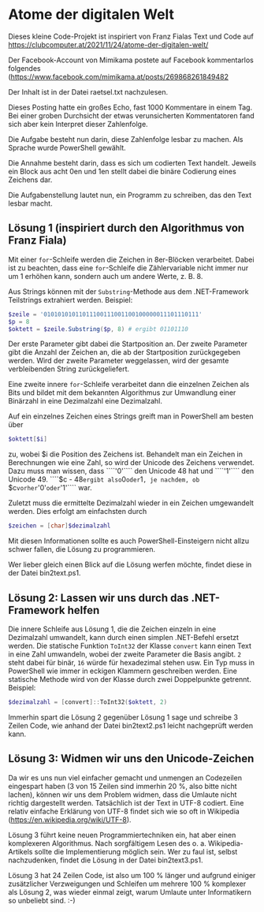 # Atome der digitalen Welt

Dieses kleine Code-Projekt ist inspiriert von Franz Fialas Text und Code auf https://clubcomputer.at/2021/11/24/atome-der-digitalen-welt/

Der Facebook-Account von Mimikama postete auf Facebook kommentarlos folgendes (https://www.facebook.com/mimikama.at/posts/269868261849482

Der Inhalt ist in der Datei raetsel.txt nachzulesen.

Dieses Posting hatte ein großes Echo, fast 1000 Kommentare in einem Tag. Bei einer groben Durchsicht der etwas verunsicherten Kommentatoren fand sich aber kein Interpret dieser Zahlenfolge.

Die Aufgabe besteht nun darin, diese Zahlenfolge lesbar zu machen. Als Sprache wurde PowerShell gewählt.

Die Annahme besteht darin, dass es sich um codierten Text handelt. Jeweils ein Block aus acht 0en und 1en stellt dabei die binäre Codierung eines Zeichens dar.

Die Aufgabenstellung lautet nun, ein Programm zu schreiben, das den Text lesbar macht.

## Lösung 1 (inspiriert durch den Algorithmus von Franz Fiala)

Mit einer ````for````-Schleife werden die Zeichen in 8er-Blöcken verarbeitet. Dabei ist zu beachten, dass eine ````for````-Schleife die Zählervariable nicht immer nur um 1 erhöhen kann, sondern auch um andere Werte, z. B. 8.

Aus Strings können mit der ````Substring````-Methode aus dem .NET-Framework Teilstrings extrahiert werden. Beispiel:

````powershell
$zeile = '01010101011011100111001100100000011101110111'
$p = 8
$oktett = $zeile.Substring($p, 8) # ergibt 01101110
````

Der erste Parameter gibt dabei die Startposition an. Der zweite Parameter gibt die Anzahl der Zeichen an, die ab der Startposition zurückgegeben werden. Wird der zweite Parameter weggelassen, wird der gesamte verbleibenden String zurückgeliefert.

Eine zweite innere ````for````-Schleife verarbeitet dann die einzelnen Zeichen als Bits und bildet mit dem bekannten Algorithmus zur Umwandlung einer Binärzahl in eine Dezimalzahl eine Dezimalzahl.

Auf ein einzelnes Zeichen eines Strings greift man in PowerShell am besten über

````powershell
$oktett[$i]
````

zu, wobei $i die Position des Zeichens ist. Behandelt man ein Zeichen in Berechnungen wie eine Zahl, so wird der Unicode des Zeichens verwendet. Dazu muss man wissen, dass ````'0'```` den Unicode 48 hat und ````'1'```` den Unicode 49. ````$c - 48```` ergibt also ````0```` oder ````1````, je nachdem, ob ````$c```` vorher ````'0'```` oder ````'1'```` war.

Zuletzt muss die ermittelte Dezimalzahl wieder in ein Zeichen umgewandelt werden. Dies erfolgt am einfachsten durch

````powershell
$zeichen = [char]$dezimalzahl
````

Mit diesen Informationen sollte es auch PowerShell-Einsteigern nicht allzu schwer fallen, die Lösung zu programmieren.

Wer lieber gleich einen Blick auf die Lösung werfen möchte, findet diese in der Datei bin2text.ps1.


## Lösung 2: Lassen wir uns durch das .NET-Framework helfen

Die innere Schleife aus Lösung 1, die die Zeichen einzeln in eine Dezimalzahl umwandelt, kann durch einen simplen .NET-Befehl ersetzt werden. Die statische Funktion ````ToInt32```` der Klasse ````convert```` kann einen Text in eine Zahl umwandeln, wobei der zweite Parameter die Basis angibt. ````2```` steht dabei für binär, ````16```` würde für hexadezimal stehen usw. Ein Typ muss in PowerShell wie immer in eckigen Klammern geschreiben werden. Eine statische Methode wird von der Klasse durch zwei Doppelpunkte getrennt. Beispiel:

````powershell
$dezimalzahl = [convert]::ToInt32($oktett, 2)
````

Immerhin spart die Lösung 2 gegenüber Lösung 1 sage und schreibe 3 Zeilen Code, wie anhand der Datei bin2text2.ps1 leicht nachgeprüft werden kann.

## Lösung 3: Widmen wir uns den Unicode-Zeichen

Da wir es uns nun viel einfacher gemacht und unmengen an Codezeilen eingespart haben  (3 von 15 Zeilen sind immerhin 20 %, also bitte nicht lachen), können wir uns dem Problem widmen, dass die Umlaute nicht richtig dargestellt werden. Tatsächlich ist der Text in UTF-8 codiert. Eine relativ einfache Erklärung von UTF-8 findet sich wie so oft in Wikipedia (https://en.wikipedia.org/wiki/UTF-8).

Lösung 3 führt keine neuen Programmiertechniken ein, hat aber einen komplexeren Algorithmus. Nach sorgfältigem Lesen des o. a. Wikipedia-Artikels sollte die Implementierung möglich sein. Wer zu faul ist, selbst nachzudenken, findet die Lösung in der Datei bin2text3.ps1.

Lösung 3 hat 24 Zeilen Code, ist also um 100 % länger und aufgrund einiger zusätzlicher Verzweigungen und Schleifen um mehrere 100 % komplexer als Lösung 2, was wieder einmal zeigt, warum Umlaute unter Informatikern so unbeliebt sind. :-)